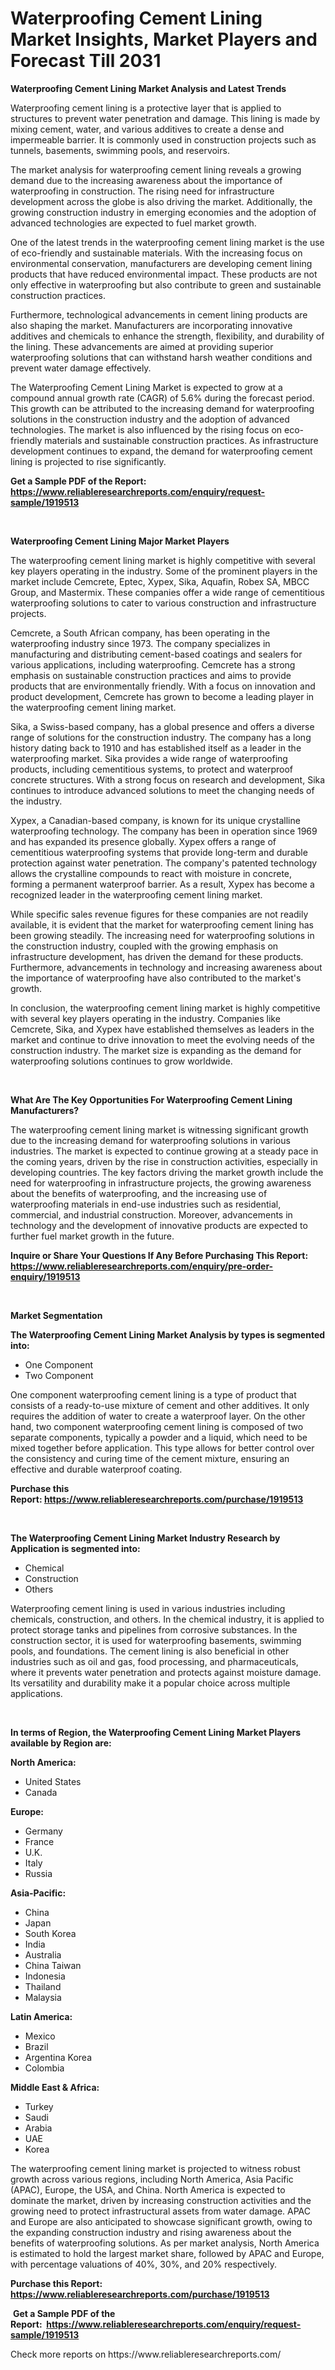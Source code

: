 <p><h1>Waterproofing Cement Lining Market Insights, Market Players and Forecast Till 2031</h1></p><p><strong>Waterproofing Cement Lining Market Analysis and Latest Trends</strong></p>
<p><p>Waterproofing cement lining is a protective layer that is applied to structures to prevent water penetration and damage. This lining is made by mixing cement, water, and various additives to create a dense and impermeable barrier. It is commonly used in construction projects such as tunnels, basements, swimming pools, and reservoirs.</p><p>The market analysis for waterproofing cement lining reveals a growing demand due to the increasing awareness about the importance of waterproofing in construction. The rising need for infrastructure development across the globe is also driving the market. Additionally, the growing construction industry in emerging economies and the adoption of advanced technologies are expected to fuel market growth.</p><p>One of the latest trends in the waterproofing cement lining market is the use of eco-friendly and sustainable materials. With the increasing focus on environmental conservation, manufacturers are developing cement lining products that have reduced environmental impact. These products are not only effective in waterproofing but also contribute to green and sustainable construction practices.</p><p>Furthermore, technological advancements in cement lining products are also shaping the market. Manufacturers are incorporating innovative additives and chemicals to enhance the strength, flexibility, and durability of the lining. These advancements are aimed at providing superior waterproofing solutions that can withstand harsh weather conditions and prevent water damage effectively.</p><p>The Waterproofing Cement Lining Market is expected to grow at a compound annual growth rate (CAGR) of 5.6% during the forecast period. This growth can be attributed to the increasing demand for waterproofing solutions in the construction industry and the adoption of advanced technologies. The market is also influenced by the rising focus on eco-friendly materials and sustainable construction practices. As infrastructure development continues to expand, the demand for waterproofing cement lining is projected to rise significantly.</p></p>
<p><strong>Get a Sample PDF of the Report:&nbsp; <a href="https://www.reliableresearchreports.com/enquiry/request-sample/1919513">https://www.reliableresearchreports.com/enquiry/request-sample/1919513</a></strong></p>
<p>&nbsp;</p>
<p><strong>Waterproofing Cement Lining Major Market Players</strong></p>
<p><p>The waterproofing cement lining market is highly competitive with several key players operating in the industry. Some of the prominent players in the market include Cemcrete, Eptec, Xypex, Sika, Aquafin, Robex SA, MBCC Group, and Mastermix. These companies offer a wide range of cementitious waterproofing solutions to cater to various construction and infrastructure projects.</p><p>Cemcrete, a South African company, has been operating in the waterproofing industry since 1973. The company specializes in manufacturing and distributing cement-based coatings and sealers for various applications, including waterproofing. Cemcrete has a strong emphasis on sustainable construction practices and aims to provide products that are environmentally friendly. With a focus on innovation and product development, Cemcrete has grown to become a leading player in the waterproofing cement lining market.</p><p>Sika, a Swiss-based company, has a global presence and offers a diverse range of solutions for the construction industry. The company has a long history dating back to 1910 and has established itself as a leader in the waterproofing market. Sika provides a wide range of waterproofing products, including cementitious systems, to protect and waterproof concrete structures. With a strong focus on research and development, Sika continues to introduce advanced solutions to meet the changing needs of the industry.</p><p>Xypex, a Canadian-based company, is known for its unique crystalline waterproofing technology. The company has been in operation since 1969 and has expanded its presence globally. Xypex offers a range of cementitious waterproofing systems that provide long-term and durable protection against water penetration. The company's patented technology allows the crystalline compounds to react with moisture in concrete, forming a permanent waterproof barrier. As a result, Xypex has become a recognized leader in the waterproofing cement lining market.</p><p>While specific sales revenue figures for these companies are not readily available, it is evident that the market for waterproofing cement lining has been growing steadily. The increasing need for waterproofing solutions in the construction industry, coupled with the growing emphasis on infrastructure development, has driven the demand for these products. Furthermore, advancements in technology and increasing awareness about the importance of waterproofing have also contributed to the market's growth.</p><p>In conclusion, the waterproofing cement lining market is highly competitive with several key players operating in the industry. Companies like Cemcrete, Sika, and Xypex have established themselves as leaders in the market and continue to drive innovation to meet the evolving needs of the construction industry. The market size is expanding as the demand for waterproofing solutions continues to grow worldwide.</p></p>
<p>&nbsp;</p>
<p><strong>What Are The Key Opportunities For Waterproofing Cement Lining Manufacturers?</strong></p>
<p><p>The waterproofing cement lining market is witnessing significant growth due to the increasing demand for waterproofing solutions in various industries. The market is expected to continue growing at a steady pace in the coming years, driven by the rise in construction activities, especially in developing countries. The key factors driving the market growth include the need for waterproofing in infrastructure projects, the growing awareness about the benefits of waterproofing, and the increasing use of waterproofing materials in end-use industries such as residential, commercial, and industrial construction. Moreover, advancements in technology and the development of innovative products are expected to further fuel market growth in the future.</p></p>
<p><strong>Inquire or Share Your Questions If Any Before Purchasing This Report: <a href="https://www.reliableresearchreports.com/enquiry/pre-order-enquiry/1919513">https://www.reliableresearchreports.com/enquiry/pre-order-enquiry/1919513</a></strong></p>
<p>&nbsp;</p>
<p><strong>Market Segmentation</strong></p>
<p><strong>The Waterproofing Cement Lining Market Analysis by types is segmented into:</strong></p>
<p><ul><li>One Component</li><li>Two Component</li></ul></p>
<p><p>One component waterproofing cement lining is a type of product that consists of a ready-to-use mixture of cement and other additives. It only requires the addition of water to create a waterproof layer. On the other hand, two component waterproofing cement lining is composed of two separate components, typically a powder and a liquid, which need to be mixed together before application. This type allows for better control over the consistency and curing time of the cement mixture, ensuring an effective and durable waterproof coating.</p></p>
<p><strong>Purchase this Report:&nbsp;<a href="https://www.reliableresearchreports.com/purchase/1919513">https://www.reliableresearchreports.com/purchase/1919513</a></strong></p>
<p>&nbsp;</p>
<p><strong>The Waterproofing Cement Lining Market Industry Research by Application is segmented into:</strong></p>
<p><ul><li>Chemical</li><li>Construction</li><li>Others</li></ul></p>
<p><p>Waterproofing cement lining is used in various industries including chemicals, construction, and others. In the chemical industry, it is applied to protect storage tanks and pipelines from corrosive substances. In the construction sector, it is used for waterproofing basements, swimming pools, and foundations. The cement lining is also beneficial in other industries such as oil and gas, food processing, and pharmaceuticals, where it prevents water penetration and protects against moisture damage. Its versatility and durability make it a popular choice across multiple applications.</p></p>
<p>&nbsp;</p>
<p><strong>In terms of Region, the Waterproofing Cement Lining Market Players available by Region are:</strong></p>
<p>
    <p> <strong> North America: </strong>
        <ul>
            <li>United States</li>
            <li>Canada</li>
        </ul>
        </p> 
    <p> <strong> Europe: </strong>
        <ul>
            <li>Germany</li>
            <li>France</li>
            <li>U.K.</li>
            <li>Italy</li>
            <li>Russia</li>
        </ul>
        </p> 
    <p> <strong> Asia-Pacific: </strong>
        <ul>
            <li>China</li>
            <li>Japan</li>
            <li>South Korea</li>
            <li>India</li>
            <li>Australia</li>
            <li>China Taiwan</li>
            <li>Indonesia</li>
            <li>Thailand</li>
            <li>Malaysia</li>
        </ul>
        </p> 
    <p> <strong> Latin America: </strong>
        <ul>
            <li>Mexico</li>
            <li>Brazil</li>
            <li>Argentina Korea</li>
            <li>Colombia</li>
        </ul>
        </p> 
    <p> <strong> Middle East & Africa: </strong>
        <ul>
            <li>Turkey</li>
            <li>Saudi</li>
            <li>Arabia</li>
            <li>UAE</li>
            <li>Korea</li>
        </ul>
    </p>
    </p>
<p><p>The waterproofing cement lining market is projected to witness robust growth across various regions, including North America, Asia Pacific (APAC), Europe, the USA, and China. North America is expected to dominate the market, driven by increasing construction activities and the growing need to protect infrastructural assets from water damage. APAC and Europe are also anticipated to showcase significant growth, owing to the expanding construction industry and rising awareness about the benefits of waterproofing solutions. As per market analysis, North America is estimated to hold the largest market share, followed by APAC and Europe, with percentage valuations of 40%, 30%, and 20% respectively.</p></p>
<p><strong>Purchase this Report: <a href="https://www.reliableresearchreports.com/purchase/1919513">https://www.reliableresearchreports.com/purchase/1919513</a></strong></p>
<p>&nbsp;<strong>Get a Sample PDF of the Report:&nbsp;&nbsp;<a href="https://www.reliableresearchreports.com/enquiry/request-sample/1919513">https://www.reliableresearchreports.com/enquiry/request-sample/1919513</a></strong></p>
<p><strong></strong></p>
<p>Check more reports on https://www.reliableresearchreports.com/</p>